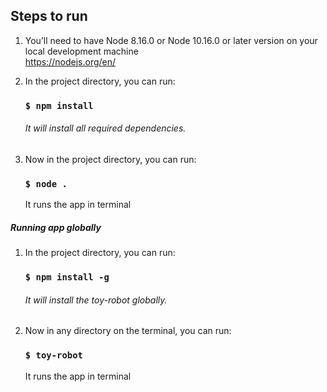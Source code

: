 ## Steps to run

1. You’ll need to have Node 8.16.0 or Node 10.16.0 or later version on your local development machine<br>
    https://nodejs.org/en/

2. In the project directory, you can run:<br>

    ### `$ npm install`
    ###### It will install all required dependencies.

3. Now in the project directory, you can run:

    ### `$ node .`

    It runs the app in terminal

##### Running app globally
1. In the project directory, you can run:<br>

    ### `$ npm install -g`
    ###### It will install the toy-robot globally.

2. Now in any directory on the terminal, you can run:

    ### `$ toy-robot`

    It runs the app in terminal

 
